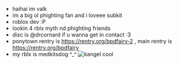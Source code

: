 - haihai im valk
- im a big ol phighting fan and i loveee subkit
- roblox dev :P
- lookin 4 rblx myth nd phighting friends
- disc is @drcornard if u wanna get in contact :3
- ponytown rentry is https://rentry.org/bpdfairy-2 , main rentry is https://rentry.org/bpdfairy
-  my rblx is medkitsdog ^_^
   ![kangel cool](https://static.myfigurecollection.net/upload/pictures/2023/03/04/3490579.gif?width=190&height=190)
